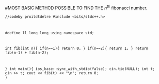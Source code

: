 #MOST BASIC METHOD POSSIBLE TO FIND THE _n_<sup>th</sup> fibonacci number.

<code>//codeby proitdtdelre
#include <bits/stdc++.h>

#define ll long long
using namespace std;

int fib(int n){
    if(n==1){
        return 0;
    }
    if(n==2){
        return 1;
    }
    return fib(n-1) + fib(n-2);

}
int main(){
ios_base::sync_with_stdio(false);
cin.tie(NULL);
int t;
cin >> t;
cout << fib(t) << "\n";
return 0;
}</code>